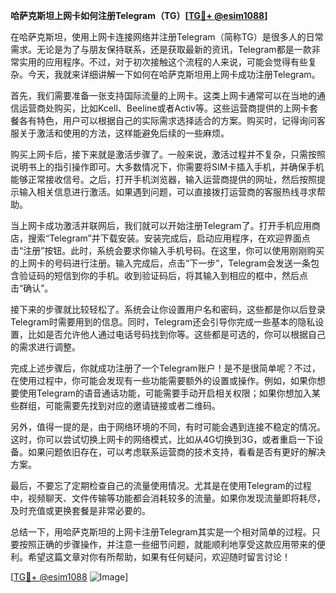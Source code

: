 **哈萨克斯坦上网卡如何注册Telegram（TG）[[TG💪+ @esim1088](https://t.me/s/esim1088)]**

在哈萨克斯坦，使用上网卡连接网络并注册Telegram（简称TG）是很多人的日常需求。无论是为了与朋友保持联系，还是获取最新的资讯，Telegram都是一款非常实用的应用程序。不过，对于初次接触这个流程的人来说，可能会觉得有些复杂。今天，我就来详细讲解一下如何在哈萨克斯坦用上网卡成功注册Telegram。

首先，我们需要准备一张支持国际流量的上网卡。这类上网卡通常可以在当地的通信运营商处购买，比如Kcell、Beeline或者Activ等。这些运营商提供的上网卡套餐各有特色，用户可以根据自己的实际需求选择适合的方案。购买时，记得询问客服关于激活和使用的方法，这样能避免后续的一些麻烦。

购买上网卡后，接下来就是激活步骤了。一般来说，激活过程并不复杂，只需按照说明书上的指引操作即可。大多数情况下，你需要将SIM卡插入手机，并确保手机能够正常接收信号。之后，打开手机浏览器，输入运营商提供的网址，然后按照提示输入相关信息进行激活。如果遇到问题，可以直接拨打运营商的客服热线寻求帮助。

当上网卡成功激活并联网后，我们就可以开始注册Telegram了。打开手机应用商店，搜索“Telegram”并下载安装。安装完成后，启动应用程序，在欢迎界面点击“注册”按钮。此时，系统会要求你输入手机号码。在这里，你可以使用刚刚购买的上网卡的号码进行注册。输入完成后，点击“下一步”，Telegram会发送一条包含验证码的短信到你的手机。收到验证码后，将其输入到相应的框中，然后点击“确认”。

接下来的步骤就比较轻松了。系统会让你设置用户名和密码，这些都是你以后登录Telegram时需要用到的信息。同时，Telegram还会引导你完成一些基本的隐私设置，比如是否允许他人通过电话号码找到你等。这些都是可选的，你可以根据自己的需求进行调整。

完成上述步骤后，你就成功注册了一个Telegram账户！是不是很简单呢？不过，在使用过程中，你可能会发现有一些功能需要额外的设置或操作。例如，如果你想要使用Telegram的语音通话功能，可能需要手动开启相关权限；如果你想加入某些群组，可能需要先找到对应的邀请链接或者二维码。

另外，值得一提的是，由于网络环境的不同，有时可能会遇到连接不稳定的情况。这时，你可以尝试切换上网卡的网络模式，比如从4G切换到3G，或者重启一下设备。如果问题依旧存在，可以考虑联系运营商的技术支持，看看是否有更好的解决方案。

最后，不要忘了定期检查自己的流量使用情况。尤其是在使用Telegram的过程中，视频聊天、文件传输等功能都会消耗较多的流量。如果你发现流量即将耗尽，及时充值或更换套餐是非常必要的。

总结一下，用哈萨克斯坦的上网卡注册Telegram其实是一个相对简单的过程。只要按照正确的步骤操作，并注意一些细节问题，就能顺利地享受这款应用带来的便利。希望这篇文章对你有所帮助，如果有任何疑问，欢迎随时留言讨论！

[[TG💪+ @esim1088](https://t.me/s/esim1088) ![Image](https://i.postimg.cc/4NQfJmqS/Snipaste-2025-05-13-00-14-12.png)]
